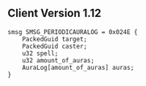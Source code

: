 ## Client Version 1.12

```rust,ignore
smsg SMSG_PERIODICAURALOG = 0x024E {
    PackedGuid target;    
    PackedGuid caster;    
    u32 spell;    
    u32 amount_of_auras;    
    AuraLog[amount_of_auras] auras;    
}

```
